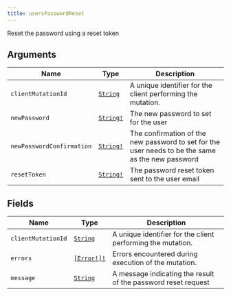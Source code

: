 ```yaml
---
title: usersPasswordReset
---
```


Reset the password using a reset token

## Arguments

| Name | Type | Description |
|------|------|-------------|
| `clientMutationId` | [`String`](../scalar/string.md) | A unique identifier for the client performing the mutation. |
| `newPassword` | [`String!`](../scalar/string.md) | The new password to set for the user |
| `newPasswordConfirmation` | [`String!`](../scalar/string.md) | The confirmation of the new password to set for the user needs to be the same as the new password |
| `resetToken` | [`String!`](../scalar/string.md) | The password reset token sent to the user email |

## Fields

| Name | Type | Description |
|------|------|-------------|
| `clientMutationId` | [`String`](../scalar/string.md) | A unique identifier for the client performing the mutation. |
| `errors` | [`[Error!]!`](../union/error.md) | Errors encountered during execution of the mutation. |
| `message` | [`String`](../scalar/string.md) | A message indicating the result of the password reset request |
